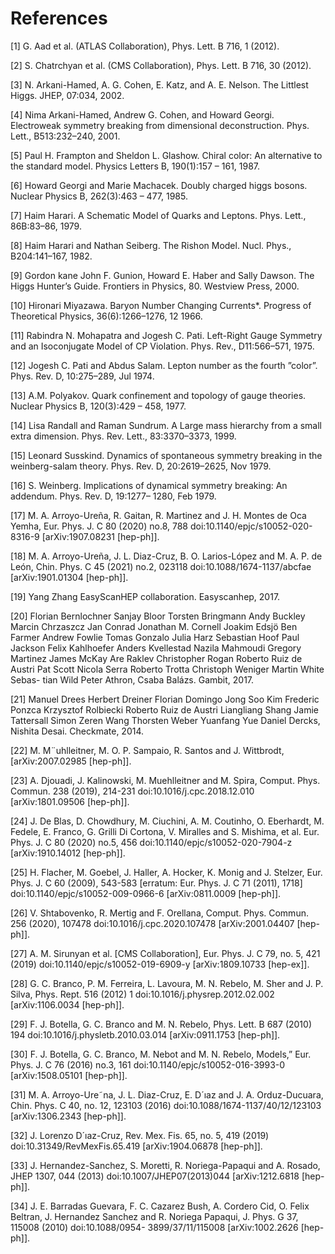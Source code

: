 # References

\[1] G. Aad et al. (ATLAS Collaboration), Phys. Lett. B 716, 1 (2012).

\[2] S. Chatrchyan et al. (CMS Collaboration), Phys. Lett. B 716, 30 (2012).

\[3] N. Arkani-Hamed, A. G. Cohen, E. Katz, and A. E. Nelson. The Littlest Higgs. JHEP, 07:034, 2002.

\[4] Nima Arkani-Hamed, Andrew G. Cohen, and Howard Georgi. Electroweak symmetry breaking from dimensional deconstruction. Phys. Lett., B513:232–240, 2001.

\[5] Paul H. Frampton and Sheldon L. Glashow. Chiral color: An alternative to the standard model. Physics Letters B, 190(1):157 – 161, 1987.&#x20;

\[6] Howard Georgi and Marie Machacek. Doubly charged higgs bosons. Nuclear Physics B, 262(3):463 – 477, 1985.&#x20;

\[7] Haim Harari. A Schematic Model of Quarks and Leptons. Phys. Lett., 86B:83–86, 1979.&#x20;

\[8] Haim Harari and Nathan Seiberg. The Rishon Model. Nucl. Phys., B204:141–167, 1982.&#x20;

\[9] Gordon kane John F. Gunion, Howard E. Haber and Sally Dawson. The Higgs Hunter’s Guide. Frontiers in Physics, 80. Westview Press, 2000.&#x20;

\[10] Hironari Miyazawa. Baryon Number Changing Currents\*. Progress of Theoretical Physics, 36(6):1266–1276, 12 1966.&#x20;

\[11] Rabindra N. Mohapatra and Jogesh C. Pati. Left-Right Gauge Symmetry and an Isoconjugate Model of CP Violation. Phys. Rev., D11:566–571, 1975.&#x20;

\[12] Jogesh C. Pati and Abdus Salam. Lepton number as the fourth ”color”. Phys. Rev. D, 10:275–289, Jul 1974.&#x20;

\[13] A.M. Polyakov. Quark confinement and topology of gauge theories. Nuclear Physics B, 120(3):429 – 458, 1977.

\[14] Lisa Randall and Raman Sundrum. A Large mass hierarchy from a small extra dimension. Phys. Rev. Lett., 83:3370–3373, 1999.&#x20;

\[15] Leonard Susskind. Dynamics of spontaneous symmetry breaking in the weinberg-salam theory. Phys. Rev. D, 20:2619–2625, Nov 1979.&#x20;

\[16] S. Weinberg. Implications of dynamical symmetry breaking: An addendum. Phys. Rev. D, 19:1277– 1280, Feb 1979.&#x20;

\[17] M. A. Arroyo-Ureña, R. Gaitan, R. Martinez and J. H. Montes de Oca Yemha, Eur. Phys. J. C 80 (2020) no.8, 788 doi:10.1140/epjc/s10052-020-8316-9 \[arXiv:1907.08231 \[hep-ph]].&#x20;

\[18] M. A. Arroyo-Ureña, J. L. Diaz-Cruz, B. O. Larios-López and M. A. P. de León, Chin. Phys. C 45 (2021) no.2, 023118 doi:10.1088/1674-1137/abcfae \[arXiv:1901.01304 \[hep-ph]].&#x20;

\[19] Yang Zhang EasyScanHEP collaboration. Easyscanhep, 2017.&#x20;

\[20] Florian Bernlochner Sanjay Bloor Torsten Bringmann Andy Buckley Marcin Chrzaszcz Jan Conrad Jonathan M. Cornell Joakim Edsjö Ben Farmer Andrew Fowlie Tomas Gonzalo Julia Harz Sebastian Hoof Paul Jackson Felix Kahlhoefer Anders Kvellestad Nazila Mahmoudi Gregory Martinez James McKay Are Raklev Christopher Rogan Roberto Ruiz de Austri Pat Scott Nicola Serra Roberto Trotta Christoph Weniger Martin White Sebas- tian Wild Peter Athron, Csaba Balázs. Gambit, 2017.&#x20;

\[21] Manuel Drees Herbert Dreiner Florian Domingo Jong Soo Kim Frederic Ponzca Krzysztof Rolbiecki Roberto Ruiz de Austri Liangliang Shang Jamie Tattersall Simon Zeren Wang Thorsten Weber Yuanfang Yue Daniel Dercks, Nishita Desai. Checkmate, 2014.&#x20;

\[22] M. M¨uhlleitner, M. O. P. Sampaio, R. Santos and J. Wittbrodt, \[arXiv:2007.02985 \[hep-ph]].&#x20;

\[23] A. Djouadi, J. Kalinowski, M. Muehlleitner and M. Spira, Comput. Phys. Commun. 238 (2019), 214-231 doi:10.1016/j.cpc.2018.12.010 \[arXiv:1801.09506 \[hep-ph]].&#x20;

\[24] J. De Blas, D. Chowdhury, M. Ciuchini, A. M. Coutinho, O. Eberhardt, M. Fedele, E. Franco, G. Grilli Di Cortona, V. Miralles and S. Mishima, et al. Eur. Phys. J. C 80 (2020) no.5, 456 doi:10.1140/epjc/s10052-020-7904-z \[arXiv:1910.14012 \[hep-ph]].&#x20;

\[25] H. Flacher, M. Goebel, J. Haller, A. Hocker, K. Monig and J. Stelzer, Eur. Phys. J. C 60 (2009), 543-583 \[erratum: Eur. Phys. J. C 71 (2011), 1718] doi:10.1140/epjc/s10052-009-0966-6 \[arXiv:0811.0009 \[hep-ph]].&#x20;

\[26] V. Shtabovenko, R. Mertig and F. Orellana, Comput. Phys. Commun. 256 (2020), 107478 doi:10.1016/j.cpc.2020.107478 \[arXiv:2001.04407 \[hep-ph]].&#x20;

\[27] A. M. Sirunyan et al. \[CMS Collaboration], Eur. Phys. J. C 79, no. 5, 421 (2019) doi:10.1140/epjc/s10052-019-6909-y \[arXiv:1809.10733 \[hep-ex]].&#x20;

\[28] G. C. Branco, P. M. Ferreira, L. Lavoura, M. N. Rebelo, M. Sher and J. P. Silva, Phys. Rept. 516 (2012) 1 doi:10.1016/j.physrep.2012.02.002 \[arXiv:1106.0034 \[hep-ph]].&#x20;

\[29] F. J. Botella, G. C. Branco and M. N. Rebelo, Phys. Lett. B 687 (2010) 194 doi:10.1016/j.physletb.2010.03.014 \[arXiv:0911.1753 \[hep-ph]].&#x20;

\[30] F. J. Botella, G. C. Branco, M. Nebot and M. N. Rebelo, Models,” Eur. Phys. J. C 76 (2016) no.3, 161 doi:10.1140/epjc/s10052-016-3993-0 \[arXiv:1508.05101 \[hep-ph]].&#x20;

\[31] M. A. Arroyo-Ure˜na, J. L. Diaz-Cruz, E. D´ıaz and J. A. Orduz-Ducuara, Chin. Phys. C 40, no. 12, 123103 (2016) doi:10.1088/1674-1137/40/12/123103 \[arXiv:1306.2343 \[hep-ph]].&#x20;

\[32] J. Lorenzo D´ıaz-Cruz, Rev. Mex. Fis. 65, no. 5, 419 (2019) doi:10.31349/RevMexFis.65.419 \[arXiv:1904.06878 \[hep-ph]].&#x20;

\[33] J. Hernandez-Sanchez, S. Moretti, R. Noriega-Papaqui and A. Rosado, JHEP 1307, 044 (2013) doi:10.1007/JHEP07(2013)044 \[arXiv:1212.6818 \[hep-ph]].&#x20;

\[34] J. E. Barradas Guevara, F. C. Cazarez Bush, A. Cordero Cid, O. Felix Beltran, J. Hernandez Sanchez and R. Noriega Papaqui, J. Phys. G 37, 115008 (2010) doi:10.1088/0954- 3899/37/11/115008 \[arXiv:1002.2626 \[hep-ph]].
